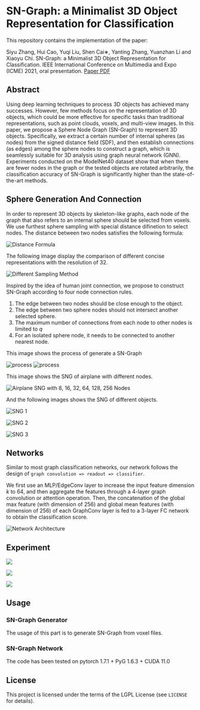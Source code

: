 # SN-Graph: a Minimalist 3D Object Representation for Classification

This repository contains the implementation of the paper:

Siyu Zhang, Hui Cao, Yuqi Liu, Shen Cai∗, Yanting Zhang, Yuanzhan Li and Xiaoyu Chi. SN-Graph: a Minimalist 3D Object Representation for Classification. IEEE International Conference on Multimedia and Expo (ICME) 2021, oral presentation. [Paper PDF](https://arxiv.org/pdf/2105.14784.pdf)

## Abstract
Using deep learning techniques to process 3D objects has achieved many successes. However, few methods focus on the representation of 3D objects, which could be more effective for specific tasks than traditional representations, such as point clouds, voxels, and multi-view images. In this paper, we propose a Sphere Node Graph (SN-Graph) to represent 3D objects. Specifically, we extract a certain number of internal spheres (as nodes) from the signed distance field (SDF), and then establish connections (as edges) among the sphere nodes to construct a graph, which is seamlessly suitable for 3D analysis using graph neural network (GNN). Experiments conducted on the ModelNet40 dataset show that when there are fewer nodes in the graph or the tested objects are rotated arbitrarily, the classification accuracy of SN-Graph is significantly higher than the state-of-the-art methods.

## Sphere Generation And Connection
In order to represent 3D objects by skeleton-like graphs, each node of the graph that also refers to an internal sphere should be selected from voxels.
We use furthest sphere sampling with special distance difinetion to select nodes.
The distance between two nodes satisfies the following formula:

![Distance Formula](/images/distance.jpg)

The following image display the comparison of different concise representations with the resolution of 32.

![Different Sampling Method](/images/32resolution.jpg)

Inspired by the idea of human joint connection, we propose to construct SN-Graph according to four node connection rules.
1. The edge between two nodes should be close enough to the object.
2. The edge between two sphere nodes should not intersect another selected sphere.
3. The maximum number of connections from each node to other nodes is limited to $q$
4. For an isolated sphere node, it needs to be connected to another nearest node.


This image shows the process of generate a SN-Graph

![process](/images/generate-process.gif)
![process](/images/connect-process.gif)

This image shows the SNG of airplane with different nodes.

![Airplane SNG with 8, 16, 32, 64, 128, 256 Nodes](/images/sng.jpg)


And the following images shows the SNG of different objects.

![SNG 1](/images/sngs-part1.jpg)

![SNG 2](/images/sngs-part2.jpg)

![SNG 3](/images/sngs-part3.jpg)

## Networks
Similar to most graph classification networks, our network follows the design of `graph convolution => readout => classifier`. 

We first use an MLP/EdgeConv layer to increase the input feature dimension $k$ to $64$, and then aggregate the features through a 4-layer graph convolution or attention operation.
Then, the concatenation of the global max feature (with dimension of 256) and global mean features (with dimension of 256) of each GraphConv layer is fed to a 3-layer FC network to obtain the classification score.

![Network Architecture](/images/networks.jpg)

## Experiment
![](/images/table1.jpg)

![](/images/fig6.jpg)

![](/images/table2.jpg)

## Usage
### SN-Graph Generator
The usage of this part is to generate SN-Graph from voxel files.

### SN-Graph Network
The code has been tested on pytorch 1.7.1 + PyG 1.6.3 + CUDA 11.0

## License

This project is licensed under the terms of the LGPL License (see `LICENSE` for details).
